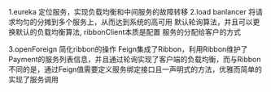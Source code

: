 


1.eureka  定位服务，实现负载均衡和中间服务的故障转移
2.load banlancer 将请求均匀的分摊到多个服务上，从而达到系统的高可用
默认轮询算法，并且可以更换默认的负载均衡算法,
ribbonClient本质是配置  服务的分配给客户的方式

3.openForeign
简化ribbon的操作
Feign集成了Ribbon，利用Ribbon维护了Payment的服务列表信息，并且通过轮询实现了客户端的负载均衡，而与Ribbon不同的是，通过Feign值需要定义服务绑定接口且一声明式的方法，优雅而简单的实现了服务调用